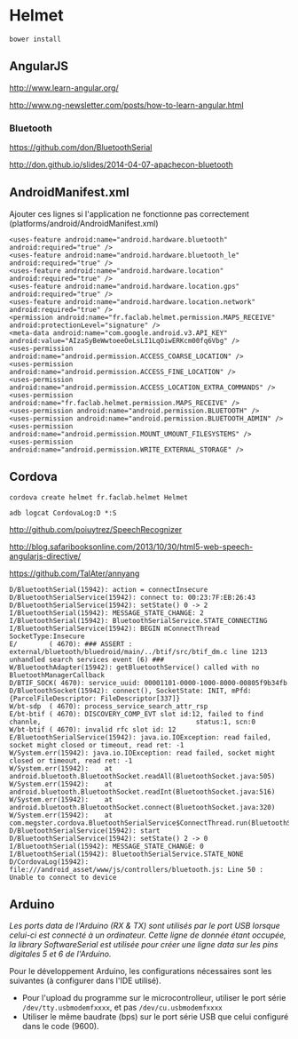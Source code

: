 # Helmet

	bower install

## AngularJS

http://www.learn-angular.org/

http://www.ng-newsletter.com/posts/how-to-learn-angular.html

### Bluetooth

https://github.com/don/BluetoothSerial

http://don.github.io/slides/2014-04-07-apachecon-bluetooth

## AndroidManifest.xml

Ajouter ces lignes si l'application ne fonctionne pas correctement (platforms/android/AndroidManifest.xml)

	<uses-feature android:name="android.hardware.bluetooth" android:required="true" />
    <uses-feature android:name="android.hardware.bluetooth_le" android:required="true" />
	<uses-feature android:name="android.hardware.location" android:required="true" />
	<uses-feature android:name="android.hardware.location.gps" android:required="true" />
	<uses-feature android:name="android.hardware.location.network" android:required="true" />
	<permission android:name="fr.faclab.helmet.permission.MAPS_RECEIVE" android:protectionLevel="signature" />
	<meta-data android:name="com.google.android.v3.API_KEY" android:value="AIzaSyBeWwtoeeOeLsLI1LqOiwERKcm00fq6Vbg" />
	<uses-permission android:name="android.permission.ACCESS_COARSE_LOCATION" />
	<uses-permission android:name="android.permission.ACCESS_FINE_LOCATION" />
	<uses-permission android:name="android.permission.ACCESS_LOCATION_EXTRA_COMMANDS" />
	<uses-permission android:name="fr.faclab.helmet.permission.MAPS_RECEIVE" />
	<uses-permission android:name="android.permission.BLUETOOTH" />
	<uses-permission android:name="android.permission.BLUETOOTH_ADMIN" />
	<uses-permission android:name="android.permission.MOUNT_UMOUNT_FILESYSTEMS" />
	<uses-permission android:name="android.permission.WRITE_EXTERNAL_STORAGE" />

## Cordova

	cordova create helmet fr.faclab.helmet Helmet

	adb logcat CordovaLog:D *:S


http://github.com/poiuytrez/SpeechRecognizer

http://blog.safaribooksonline.com/2013/10/30/html5-web-speech-angularjs-directive/

https://github.com/TalAter/annyang



	D/BluetoothSerial(15942): action = connectInsecure
	D/BluetoothSerialService(15942): connect to: 00:23:7F:EB:26:43
	D/BluetoothSerialService(15942): setState() 0 -> 2
	I/BluetoothSerial(15942): MESSAGE_STATE_CHANGE: 2
	I/BluetoothSerial(15942): BluetoothSerialService.STATE_CONNECTING
	I/BluetoothSerialService(15942): BEGIN mConnectThread SocketType:Insecure
	E/        ( 4670): ### ASSERT : external/bluetooth/bluedroid/main/../btif/src/btif_dm.c line 1213 unhandled search services event (6) ###
	W/BluetoothAdapter(15942): getBluetoothService() called with no BluetoothManagerCallback
	D/BTIF_SOCK( 4670): service_uuid: 00001101-0000-1000-8000-00805f9b34fb
	D/BluetoothSocket(15942): connect(), SocketState: INIT, mPfd: {ParcelFileDescriptor: FileDescriptor[337]}
	W/bt-sdp  ( 4670): process_service_search_attr_rsp
	E/bt-btif ( 4670): DISCOVERY_COMP_EVT slot id:12, failed to find channle,                                       status:1, scn:0
	W/bt-btif ( 4670): invalid rfc slot id: 12
	E/BluetoothSerialService(15942): java.io.IOException: read failed, socket might closed or timeout, read ret: -1
	W/System.err(15942): java.io.IOException: read failed, socket might closed or timeout, read ret: -1
	W/System.err(15942): 	at android.bluetooth.BluetoothSocket.readAll(BluetoothSocket.java:505)
	W/System.err(15942): 	at android.bluetooth.BluetoothSocket.readInt(BluetoothSocket.java:516)
	W/System.err(15942): 	at android.bluetooth.BluetoothSocket.connect(BluetoothSocket.java:320)
	W/System.err(15942): 	at com.megster.cordova.BluetoothSerialService$ConnectThread.run(BluetoothSerialService.java:371)
	D/BluetoothSerialService(15942): start
	D/BluetoothSerialService(15942): setState() 2 -> 0
	I/BluetoothSerial(15942): MESSAGE_STATE_CHANGE: 0
	I/BluetoothSerial(15942): BluetoothSerialService.STATE_NONE
	D/CordovaLog(15942): file:///android_asset/www/js/controllers/bluetooth.js: Line 50 : Unable to connect to device

## Arduino

*Les ports data de l'Arduino (RX & TX) sont utilisés par le port USB lorsque celui-ci est connecté à un ordinateur. Cette ligne de donnée étant occupée, la library SoftwareSerial est utilisée pour créer une ligne data sur les pins digitales 5 et 6 de l'Arduino.*

Pour le développement Arduino, les configurations nécessaires sont les suivantes (à configurer dans l'IDE utilisé).
	
* Pour l'upload du programme sur le microcontrolleur, utiliser le port série `/dev/tty.usbmodemfxxxx`, et pas `/dev/cu.usbmodemfxxxx`
* Utiliser le même baudrate (bps) sur le port série USB que celui configuré dans le code (9600).